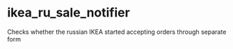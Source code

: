 # ikea_ru_sale_notifier
Checks whether the russian IKEA started accepting orders through separate form
